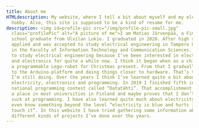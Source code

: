 ```yaml
---
title: About me
HTMLdescription: My website, where I tell a bit about myself and my electronics
  hobby. Also, this site is supposed to be a kind of resume for me.
description: <img id=profile-pic src="/img/profile-pic-small.jpg"
  class="profilePic" alt="A picture of me">I am Matias Järvenpää, a Finnish high
  school graduate from Ulvilan Lukio. I graduated in 2020. After high school I
  applied and was accepted to study electrical engineering in Tampere University
  in the Faculty of Information Technology and Communication Sciences. I wanted
  to study electrical engineering because I’ve been interested in electricity
  and electronics for quite a while now. I think it began when as a child I got
  a programmable Lego-robot for Christmas present. From that I gradually moved
  to the Arduino-platform and doing things closer to hardware. That’s the stuff
  I’m still doing. Over the years I think I’ve learned quite a bit about
  electricity, electronics and programming. In 2019 I finished fifth in the
  national programming contest called “Datatähti”. That accomplishment earned me
  a place in most universities in Finland and maybe proves that I don’t totally
  suck at programming. I have also learned quite much about electricity. I might
  even know something beyond the level “electricity is blue and hurts if you
  touch it”. In this website I have tried gathering some information about
  different kinds of projects I’ve done over the years.
---
```

